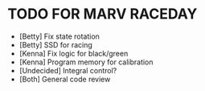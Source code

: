 # TODO FOR MARV RACEDAY

- [Betty] Fix state rotation
- [Betty] SSD for racing
- [Kenna] Fix logic for black/green
- [Kenna] Program memory for calibration
- [Undecided] Integral control?
- [Both] General code review


